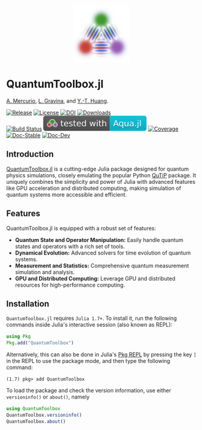 <!-- Logo -->
<div align="center">
  <img src="./docs/src/assets/logo.png" alt="QuantumToolbox.jl logo" width="150">
</div>

# QuantumToolbox.jl

<!-- Current admin team (in chronological order) -->
[A. Mercurio](https://github.com/albertomercurio),
[L. Gravina](https://github.com/lgravina1997),
and [Y.-T. Huang](https://github.com/ytdHuang).

<!-- Badges -->
[![Release](https://img.shields.io/github/release/qutip/QuantumToolbox.jl.svg)](https://github.com/qutip/QuantumToolbox.jl/releases)
[![License](https://img.shields.io/badge/license-New%20BSD-blue.svg)](https://opensource.org/licenses/BSD-3-Clause)
[![DOI](https://zenodo.org/badge/DOI/10.5281/zenodo.10822816.svg)](https://doi.org/10.5281/zenodo.10822816)
[![Downloads](https://img.shields.io/badge/dynamic/json?url=http%3A%2F%2Fjuliapkgstats.com%2Fapi%2Fv1%2Ftotal_downloads%2FQuantumToolbox&query=total_requests&label=Downloads)](https://juliapkgstats.com/pkg/QuantumToolbox)  
[![Build Status](https://github.com/qutip/QuantumToolbox.jl/actions/workflows/CI.yml/badge.svg?branch=main)](https://github.com/qutip/QuantumToolbox.jl/actions/workflows/CI.yml?query=branch%3Amain)
[![Aqua QA](https://raw.githubusercontent.com/JuliaTesting/Aqua.jl/master/badge.svg)](https://github.com/JuliaTesting/Aqua.jl)
[![Coverage](https://codecov.io/gh/qutip/QuantumToolbox.jl/branch/main/graph/badge.svg)](https://codecov.io/gh/qutip/QuantumToolbox.jl)  
[![Doc-Stable](https://img.shields.io/badge/docs-stable-blue.svg)](https://qutip.github.io/QuantumToolbox.jl/stable)
[![Doc-Dev](https://img.shields.io/badge/docs-dev-blue.svg)](https://qutip.github.io/QuantumToolbox.jl/dev)

## Introduction

[QuantumToolbox.jl](https://github.com/qutip/QuantumToolbox.jl) is a cutting-edge Julia package designed for quantum physics simulations, closely emulating the popular Python [QuTiP](https://github.com/qutip/qutip) package. It uniquely combines the simplicity and power of Julia with advanced features like GPU acceleration and distributed computing, making simulation of quantum systems more accessible and efficient.

## Features

QuantumToolbox.jl is equipped with a robust set of features:

- **Quantum State and Operator Manipulation:** Easily handle quantum states and operators with a rich set of tools.
- **Dynamical Evolution:** Advanced solvers for time evolution of quantum systems.
- **Measurement and Statistics:** Comprehensive quantum measurement simulation and analysis.
- **GPU and Distributed Computing:** Leverage GPU and distributed resources for high-performance computing.

## Installation
`QuantumToolbox.jl` requires `Julia 1.7+`. To install it, run the following commands inside Julia's interactive session (also known as REPL):
```julia
using Pkg
Pkg.add("QuantumToolbox")
```
Alternatively, this can also be done in Julia's [Pkg REPL](https://julialang.github.io/Pkg.jl/v1/getting-started/) by pressing the key `]` in the REPL to use the package mode, and then type the following command:
```julia-REPL
(1.7) pkg> add QuantumToolbox
```
To load the package and check the version information, use either `versioninfo()` or `about()`, namely
```julia
using QuantumToolbox
QuantumToolbox.versioninfo()
QuantumToolbox.about()
```
